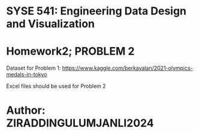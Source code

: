 # SYSE 541: Engineering Data Design and Visualization 
# Homework2; PROBLEM 2 
Dataset for Problem 1: https://www.kaggle.com/berkayalan/2021-olympics-medals-in-tokyo 

Excel files should be used for Problem 2

# Author: ZIRADDINGULUMJANLI2024


